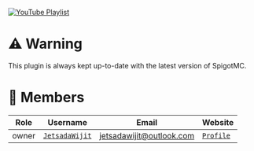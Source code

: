 [![YouTube Playlist](https://img.shields.io/badge/Youtube-Playlist-red)](https://www.youtube.com/playlist?list=PLAIvok8LGm7dA_BvuoEsC2yTCG6AcaPFn)

# ⚠️ Warning

This plugin is always kept up-to-date with the latest version of SpigotMC.

# 👥 Members

|Role|Username|Email|Website|
|-|-|-|-|
|owner|[`JetsadaWijit`](https://github.com/JetsadaWijit)|jetsadawijit@outlook.com|[`Profile`](https://jetsadawijit.github.io)|
